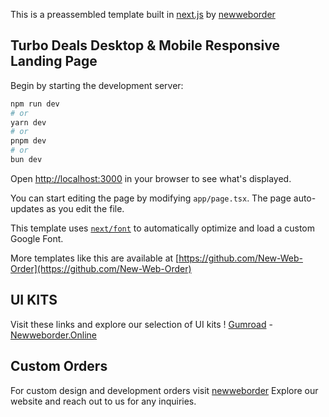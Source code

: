 This is a preassembled template built in [next.js](https://nextjs.org/)  by [newweborder](https://www.newweborder.co/)

## Turbo Deals Desktop & Mobile Responsive Landing Page

Begin by starting the development server:

```bash
npm run dev
# or
yarn dev
# or
pnpm dev
# or
bun dev
```

Open [http://localhost:3000](http://localhost:3000) in your browser to see what's displayed.

You can start editing the page by modifying `app/page.tsx`. The page auto-updates as you edit the file.

This template uses [`next/font`](https://nextjs.org/docs/basic-features/font-optimization) to automatically optimize and load a custom Google Font.

More templates like this are available at [https://github.com/New-Web-Order](https://github.com/New-Web-Order)

## UI KITS

Visit these links and explore our selection of UI kits ! [Gumroad](https://ui8.net/users/new-web-order) - [Newweborder.Online](https://www.newweborder.online/) 
## Custom Orders
For custom design and development orders visit [newweborder](https://www.newweborder.co/) Explore our website and reach out to us for any inquiries.
